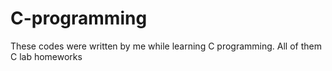 # C-programming
These codes were written by me while learning C programming. All of them C lab homeworks
